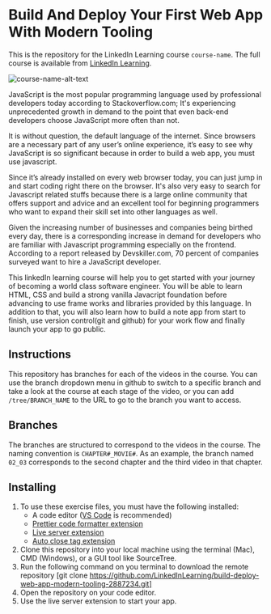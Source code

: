 # Build And Deploy Your First Web App With Modern Tooling
This is the repository for the LinkedIn Learning course `course-name`. The full course is available from [LinkedIn Learning][lil-course-url].

![course-name-alt-text][lil-thumbnail-url]  


JavaScript is the most popular programming language used by professional developers today according to Stackoverflow.com; It's experiencing unprecedented growth in demand to the point that even back-end developers choose JavaScript more often than not.

It is without question, the default language of the internet. Since browsers are a necessary part of any user’s online experience, it’s easy to see why JavaScript is so significant because in order to build a web app, you must use javascript.

Since it’s already installed on every web browser today, you can just jump in and start coding right there on the browser. It's also very easy to search for Javascript related stuffs because there is a large online community that offers support and advice and an excellent tool for beginning programmers who want to expand their skill set into other languages as well.

Given the increasing number of businesses and companies being birthed every day, there is a corresponding increase in demand for developers who are familiar with Javascript programming especially on the frontend. According to a report released by Devskiller.com, 70 percent of companies surveyed want to hire a JavaScript developer.

This linkedIn learning course will help you to get started with your journey of becoming a world class software engineer. You will be able to learn HTML, CSS and build a strong vanilla Javacript foundation before advancing to use frame works and libraries provided by this language. In addition to that, you will also learn how to build a note app from start to finish, use version control(git and github) for your work flow and finally launch your app to go public.

## Instructions
This repository has branches for each of the videos in the course. You can use the branch dropdown menu in github to switch to a specific branch and take a look at the course at each stage of the video, or you can add `/tree/BRANCH_NAME` to the URL to go to the branch you want to access.
  

## Branches
The branches are structured to correspond to the videos in the course. The naming convention is `CHAPTER#_MOVIE#`. As an example, the branch named `02_03` corresponds to the second chapter and the third video in that chapter.

## Installing
1. To use these exercise files, you must have the following installed:
	- A code editor ([VS Code](https://code.visualstudio.com/) is recommended)
	- [Prettier code formatter extension](https://marketplace.visualstudio.com/items?itemName=esbenp.prettier-vscode)
	- [Live server extension](https://marketplace.visualstudio.com/items?itemName=ritwickdey.LiveServer)
	- [Auto close tag extension](https://marketplace.visualstudio.com/items?itemName=formulahendry.auto-close-tag)
2. Clone this repository into your local machine using the terminal (Mac), CMD (Windows), or a GUI tool like SourceTree.
3. Run the following command on you terminal to download the remote repository [git clone https://github.com/LinkedInLearning/build-deploy-web-app-modern-tooling-2887234.git]
4. Open the repository on your code editor.
5. Use the live server extension to start your app.


[0]: # (Replace these placeholder URLs with actual course URLs)

[lil-course-url]: https://www.linkedin.com/learning/
[lil-thumbnail-url]: http://

